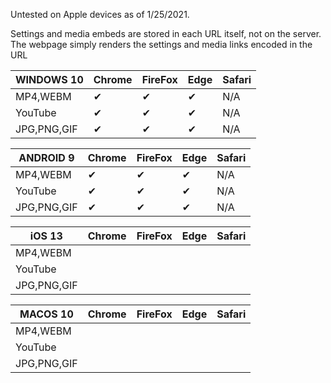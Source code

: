 Untested on Apple devices as of 1/25/2021.

Settings and media embeds are stored in each URL itself, not on the server. The webpage simply renders the settings and media links encoded in the URL


| WINDOWS 10         | Chrome | FireFox | Edge | Safari |
|--------------------|--------|---------|------|--------|
| MP4,WEBM           | ✔      |  ✔     | ✔    | N/A    |
| YouTube            | ✔      | ✔      | ✔    | N/A    |
| JPG,PNG,GIF        | ✔      | ✔      | ✔    | N/A    |



| ANDROID 9   | Chrome | FireFox | Edge | Safari |
|-------------|--------|---------|------|--------|
| MP4,WEBM    | ✔     | ✔       | ✔    | N/A    |
| YouTube     |  ✔    |  ✔      | ✔    |  N/A   |
| JPG,PNG,GIF | ✔     | ✔       | ✔    |  N/A   |


| iOS 13      | Chrome | FireFox | Edge | Safari |
|-------------|--------|---------|------|--------|
| MP4,WEBM    |        |         |      |        |
| YouTube     |        |         |      |        |
| JPG,PNG,GIF |        |         |      |        |

| MACOS 10  | Chrome | FireFox | Edge | Safari |
|-------------|--------|---------|------|--------|
| MP4,WEBM    |        |         |      |        |
| YouTube     |        |         |      |        |
| JPG,PNG,GIF |        |         |      |        |
